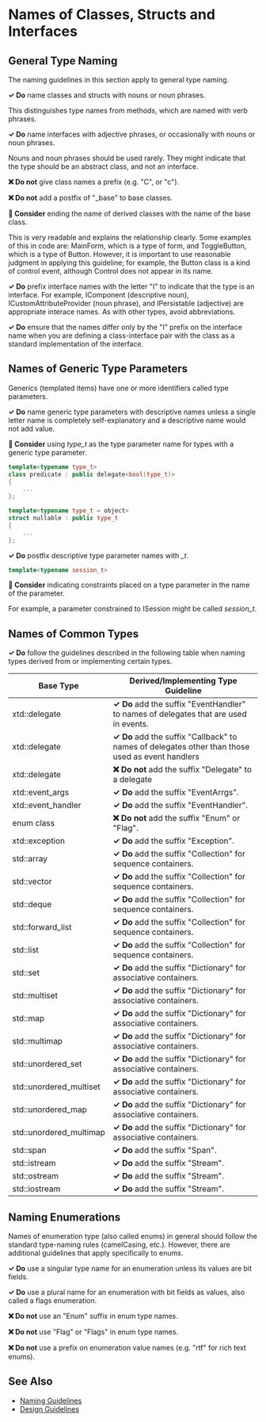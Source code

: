 # Names of Classes, Structs and Interfaces

## General Type Naming
The naming guidelines in this section apply to general type naming.

**✓ Do** name classes and structs with nouns or noun phrases.

This distinguishes type names from methods, which are named with verb phrases.

**✓ Do** name interfaces with adjective phrases, or occasionally with nouns or noun phrases.

Nouns and noun phrases should be used rarely. They might indicate that the type should be an abstract class,
and not an interface.

**❌ Do not** give class names a prefix (e.g. "C", or "c").

**❌ Do not** add a postfix of "_base" to base classes.

**🤔 Consider** ending the name of derived classes with the name of the base class.

This is very readable and explains the relationship clearly. Some examples of this in code are: MainForm, which is a
type of form, and ToggleButton, which is a type of Button. However, it is important to use reasonable judgment in
applying this guideline; for example, the Button class is a kind of control event, although Control does not appear 
in its name.

**✓ Do** prefix interface names with the letter "I" to indicate that the type is an interface.
For example, IComponent (descriptive noun), ICustomAttributeProvider (noun phrase), and IPersistable
(adjective) are appropriate interace names. As with other types, avoid abbreviations.

**✓ Do** ensure that the names differ only by the "I" prefix on the interface name when you are defining
a class-interface pair with the class as a standard implementation of the interface.

## Names of Generic Type Parameters

Generics (templated items) have one or more identifiers called type parameters.

**✓ Do** name generic type parameters with descriptive names unless a single letter name is completely
self-explanatory and a descriptive name would not add value.

**🤔 Consider** using *type_t* as the type parameter name for types with a generic type parameter.

```C++
template<typename type_t>
class predicate : public delegate<bool(type_t)>
{
    ...
};
```

```C++
template<typename type_t = object>
struct nullable : public type_t
{
    ...
};
```

**✓ Do** postfix descriptive type parameter names with *_t*.

```C++
template<typename session_t>
```

**🤔 Consider** indicating constraints placed on a type parameter in the name of the parameter.

For example, a parameter constrained to ISession might be called *session_t*.

## Names of Common Types

**✓ Do** follow the guidelines described in the following table when naming types derived from or implementing
certain types.

| Base Type | Derived/Implementing Type Guideline |
| --- | --- |
| xtd::delegate | **✓ Do** add the suffix "EventHandler" to names of delegates that are used in events. |
| xtd::delegate | **✓ Do** add the suffix "Callback" to names of delegates other than those used as event handlers |
| xtd::delegate | **❌ Do not** add the suffix "Delegate" to a delegate |
| xtd::event_args | **✓ Do** add the suffix "EventArrgs". |
| xtd::event_handler | **✓ Do** add the suffix "EventHandler". |
| enum class | **❌ Do not** add the suffix "Enum" or "Flag". |
| xtd::exception | **✓ Do** add the suffix "Exception". |
| std::array | **✓ Do** add the suffix "Collection" for sequence containers. |
| std::vector | **✓ Do** add the suffix "Collection" for sequence containers. |
| std::deque | **✓ Do** add the suffix "Collection" for sequence containers. |
| std::forward_list | **✓ Do** add the suffix "Collection" for sequence containers. |
| std::list | **✓ Do** add the suffix "Collection" for sequence containers. |
| std::set | **✓ Do** add the suffix "Dictionary" for associative containers. |
| std::multiset | **✓ Do** add the suffix "Dictionary" for associative containers. |
| std::map | **✓ Do** add the suffix "Dictionary" for associative containers. |
| std::multimap | **✓ Do** add the suffix "Dictionary" for associative containers. |
| std::unordered_set | **✓ Do** add the suffix "Dictionary" for associative containers. |
| std::unordered_multiset | **✓ Do** add the suffix "Dictionary" for associative containers. |
| std::unordered_map | **✓ Do** add the suffix "Dictionary" for associative containers. |
| std::unordered_multimap | **✓ Do** add the suffix "Dictionary" for associative containers. |
| std::span | **✓ Do** add the suffix "Span". |
| std::istream | **✓ Do** add the suffix "Stream". |
| std::ostream | **✓ Do** add the suffix "Stream". |
| std::iostream | **✓ Do** add the suffix "Stream". |

## Naming Enumerations

Names of enumeration type (also called enums) in general should follow the standard type-naming rules
(camelCasing, etc.). However, there are additional guidelines that apply specifically to enums.

**✓ Do** use a singular type name for an enumeration unless its values are bit fields.

**✓ Do** use a plural name for an enumeration with bit fields as values, also called a flags enumeration.

**❌ Do not** use an "Enum" suffix in enum type names.

**❌ Do not** use "Flag" or "Flags" in enum type names.

**❌ Do not** use a prefix on enumeration value names (e.g. "rtf" for rich text enums).

## See Also
* [Naming Guidelines](naming_guidelines.md)
* [Design Guidelines](../design_guidelines/design_guidelines.md)